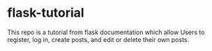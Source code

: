 # flask-tutorial
This repo is a tutorial from flask documentation which allow Users to register, log in, create posts, and edit or delete their own posts.

